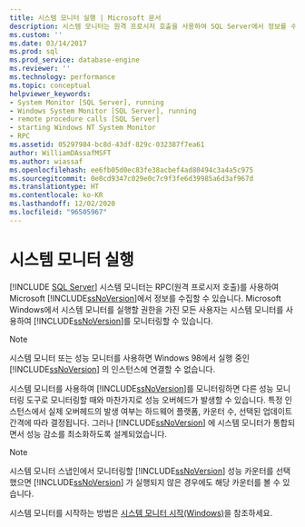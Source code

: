 ```yaml
---
title: 시스템 모니터 실행 | Microsoft 문서
description: 시스템 모니터는 원격 프로시저 호출을 사용하여 SQL Server에서 정보를 수집합니다. 시스템 모니터를 실행할 수 있는 권한이 있는 모든 사용자는 SQL Server를 모니터링할 수 있습니다.
ms.custom: ''
ms.date: 03/14/2017
ms.prod: sql
ms.prod_service: database-engine
ms.reviewer: ''
ms.technology: performance
ms.topic: conceptual
helpviewer_keywords:
- System Monitor [SQL Server], running
- Windows System Monitor [SQL Server], running
- remote procedure calls [SQL Server]
- starting Windows NT System Monitor
- RPC
ms.assetid: 05297984-bc8d-43df-829c-032387f7ea61
author: WilliamDAssafMSFT
ms.author: wiassaf
ms.openlocfilehash: ee6fb05d0ec83fe38acbef4ad80494c3a4a5c975
ms.sourcegitcommit: 0e0cd9347c029e0c7c9f3fe6d39985a6d3af967d
ms.translationtype: HT
ms.contentlocale: ko-KR
ms.lasthandoff: 12/02/2020
ms.locfileid: "96505967"
---
```

# <a name="run-system-monitor"></a>시스템 모니터 실행
 [!INCLUDE [SQL Server](../../includes/applies-to-version/sqlserver.md)]
  시스템 모니터는 RPC(원격 프로시저 호출)를 사용하여 Microsoft [!INCLUDE[ssNoVersion](../../includes/ssnoversion-md.md)]에서 정보를 수집할 수 있습니다. Microsoft Windows에서 시스템 모니터를 실행할 권한을 가진 모든 사용자는 시스템 모니터를 사용하여 [!INCLUDE[ssNoVersion](../../includes/ssnoversion-md.md)]를 모니터링할 수 있습니다.  
  
> [!NOTE]  
>  시스템 모니터 또는 성능 모니터를 사용하면 Windows 98에서 실행 중인 [!INCLUDE[ssNoVersion](../../includes/ssnoversion-md.md)] 의 인스턴스에 연결할 수 없습니다.  
  
 시스템 모니터를 사용하여 [!INCLUDE[ssNoVersion](../../includes/ssnoversion-md.md)]를 모니터링하면 다른 성능 모니터링 도구로 모니터링할 때와 마찬가지로 성능 오버헤드가 발생할 수 있습니다. 특정 인스턴스에서 실제 오버헤드의 발생 여부는 하드웨어 플랫폼, 카운터 수, 선택된 업데이트 간격에 따라 결정됩니다. 그러나 [!INCLUDE[ssNoVersion](../../includes/ssnoversion-md.md)] 에 시스템 모니터가 통합되면서 성능 감소를 최소화하도록 설계되었습니다.  
  
> [!NOTE]  
>  시스템 모니터 스냅인에서 모니터링할 [!INCLUDE[ssNoVersion](../../includes/ssnoversion-md.md)] 성능 카운터를 선택했으면 [!INCLUDE[ssNoVersion](../../includes/ssnoversion-md.md)] 가 실행되지 않은 경우에도 해당 카운터를 볼 수 있습니다.  
  
 시스템 모니터를 시작하는 방법은 [시스템 모니터 시작&#40;Windows&#41;](../../relational-databases/performance/start-system-monitor-windows.md)을 참조하세요.  
  
  
